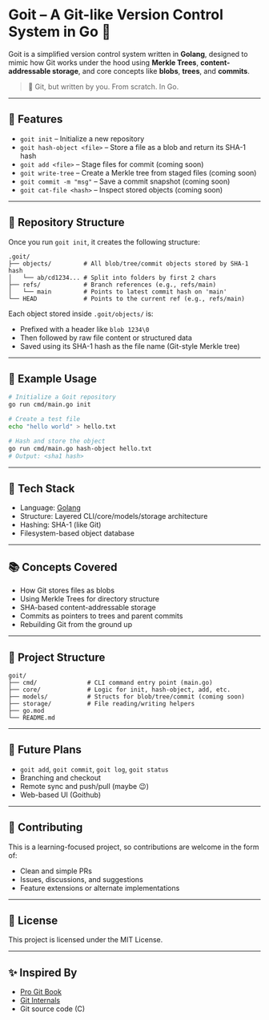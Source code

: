 # Goit – A Git-like Version Control System in Go 🔀

Goit is a simplified version control system written in **Golang**, designed to mimic how Git works under the hood using **Merkle Trees**, **content-addressable storage**, and core concepts like **blobs**, **trees**, and **commits**.

> 🧠 Git, but written by you. From scratch. In Go.

---

## 🚀 Features

- `goit init` – Initialize a new repository
- `goit hash-object <file>` – Store a file as a blob and return its SHA-1 hash
- `goit add <file>` – Stage files for commit (coming soon)
- `goit write-tree` – Create a Merkle tree from staged files (coming soon)
- `goit commit -m "msg"` – Save a commit snapshot (coming soon)
- `goit cat-file <hash>` – Inspect stored objects (coming soon)

---

## 🧱 Repository Structure

Once you run `goit init`, it creates the following structure:

```
.goit/
├── objects/         # All blob/tree/commit objects stored by SHA-1 hash
│   └── ab/cd1234... # Split into folders by first 2 chars
├── refs/            # Branch references (e.g., refs/main)
│   └── main         # Points to latest commit hash on 'main'
└── HEAD             # Points to the current ref (e.g., refs/main)
```

Each object stored inside `.goit/objects/` is:
- Prefixed with a header like `blob 1234\0`
- Then followed by raw file content or structured data
- Saved using its SHA-1 hash as the file name (Git-style Merkle tree)

---

## 🦪 Example Usage

```bash
# Initialize a Goit repository
go run cmd/main.go init

# Create a test file
echo "hello world" > hello.txt

# Hash and store the object
go run cmd/main.go hash-object hello.txt
# Output: <sha1 hash>
```

---

## 💠 Tech Stack

- Language: [Golang](https://go.dev/)
- Structure: Layered CLI/core/models/storage architecture
- Hashing: SHA-1 (like Git)
- Filesystem-based object database

---

## 📚 Concepts Covered

- How Git stores files as blobs
- Using Merkle Trees for directory structure
- SHA-based content-addressable storage
- Commits as pointers to trees and parent commits
- Rebuilding Git from the ground up

---

## 🧰 Project Structure

```
goit/
├── cmd/              # CLI command entry point (main.go)
├── core/             # Logic for init, hash-object, add, etc.
├── models/           # Structs for blob/tree/commit (coming soon)
├── storage/          # File reading/writing helpers
├── go.mod
└── README.md
```

---

## 🧠 Future Plans

- `goit add`, `goit commit`, `goit log`, `goit status`
- Branching and checkout
- Remote sync and push/pull (maybe 😉)
- Web-based UI (Goithub)

---

## 🤝 Contributing

This is a learning-focused project, so contributions are welcome in the form of:
- Clean and simple PRs
- Issues, discussions, and suggestions
- Feature extensions or alternate implementations

---

## 📖 License

This project is licensed under the MIT License.

---

## ✨ Inspired By

- [Pro Git Book](https://git-scm.com/book/en/v2)
- [Git Internals](https://github.com/pluralsight/git-internals-pdf)
- Git source code (C)

